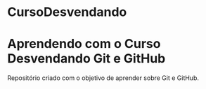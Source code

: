 # CursoDesvendando

<h1> Aprendendo com o Curso Desvendando Git e GitHub </h1>

Repositório criado com o objetivo de aprender sobre Git e GitHub.

